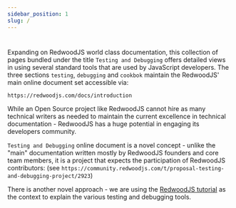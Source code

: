 ```yaml
---
sidebar_position: 1
slug: /
---
```


#

Expanding on RedwoodJS world class documentation, this collection of pages bundled under the title `Testing and Debugging` offers detailed views in using several standard tools that are used by JavaScript developers. The three sections `testing`, `debugging` and `cookbok` maintain the RedwoodJS' main online document set accessible via:

 `https://redwoodjs.com/docs/introduction`

 While an Open Source project like RedwoodJS cannot hire as many technical writers as needed to maintain the current excellence in technical documentation - RedwoodJS has a huge potential in engaging its developers community.

 `Testing and Debugging` online document is a novel concept - unlike the "main" documentation written mostly by RedwoodJS founders and core team members, it is a project that expects the participation of RedwoodJS contributors: (see `https://community.redwoodjs.com/t/proposal-testing-and-debugging-project/2923`)

There is another novel approach - we are using the [RedwoodJS tutorial](https://redwoodjs.com/docs/tutorial/foreword) as the context to explain the various testing and debugging tools.
 